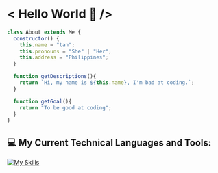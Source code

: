 # < Hello World 👋 />

```javascript
class About extends Me {
  constructor() {
    this.name = "tan";
    this.pronouns = "She" | "Her";
    this.address = "Philippines";
  }

  function getDescriptions(){
    return `Hi, my name is ${this.name}, I'm bad at coding.`;
  }

  function getGoal(){
    return "To be good at coding";
  }
}
```


## 💻 My Current Technical Languages and Tools:
[![My Skills](https://skillicons.dev/icons?i=html,css,js,react,c,bash,vim,vscode,github,git)](https://skillicons.dev)
